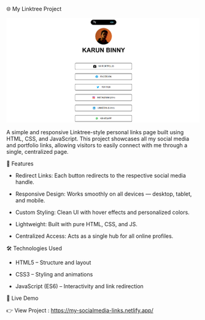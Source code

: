 🌐 My Linktree Project

![Uploading image.png…](./image.png)

A simple and responsive Linktree-style personal links page built using HTML, CSS, and JavaScript. This project showcases all my social media and portfolio links, allowing visitors to easily connect with me through a single, centralized page.


🚀 Features

- Redirect Links: Each button redirects to the respective social media handle.

- Responsive Design: Works smoothly on all devices — desktop, tablet, and mobile.

-  Custom Styling: Clean UI with hover effects and personalized colors.

- Lightweight: Built with pure HTML, CSS, and JS.

- Centralized Access: Acts as a single hub for all online profiles.


🛠️ Technologies Used

- HTML5 – Structure and layout

- CSS3 – Styling and animations

- JavaScript (ES6) – Interactivity and link redirection

  
🔗 Live Demo

👉 View Project : https://my-socialmedia-links.netlify.app/
